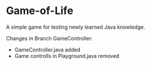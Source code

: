 # Game-of-Life
A simple game for testing newly learned Java knowledge.

Changes in Branch GameController:
- GameController.java added
- Game controlls in Playground.java removed
